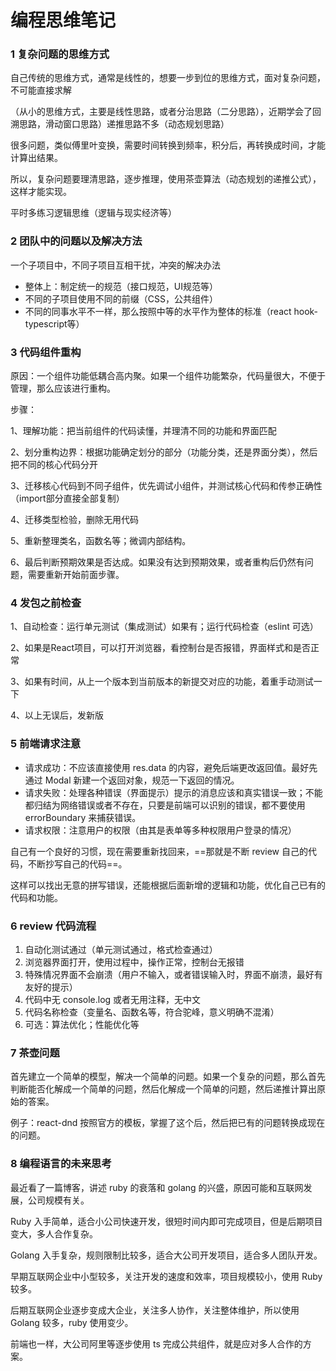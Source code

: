 # 编程思维笔记

### 1 复杂问题的思维方式

自己传统的思维方式，通常是线性的，想要一步到位的思维方式，面对复杂问题，不可能直接求解

（从小的思维方式，主要是线性思路，或者分治思路（二分思路），近期学会了回溯思路，滑动窗口思路）递推思路不多（动态规划思路）

很多问题，类似傅里叶变换，需要时间转换到频率，积分后，再转换成时间，才能计算出结果。

所以，复杂问题要理清思路，逐步推理，使用茶壶算法（动态规划的递推公式），这样才能实现。

平时多练习逻辑思维（逻辑与现实经济等）

### 2 团队中的问题以及解决方法

一个子项目中，不同子项目互相干扰，冲突的解决办法

- 整体上：制定统一的规范（接口规范，UI规范等）
- 不同的子项目使用不同的前缀（CSS，公共组件）
- 不同的同事水平不一样，那么按照中等的水平作为整体的标准（react hook- typescript等）

### 3 代码组件重构

原因：一个组件功能低耦合高内聚。如果一个组件功能繁杂，代码量很大，不便于管理，那么应该进行重构。

步骤：

1、理解功能：把当前组件的代码读懂，并理清不同的功能和界面匹配

2、划分重构边界：根据功能确定划分的部分（功能分类，还是界面分类），然后把不同的核心代码分开

3、迁移核心代码到不同子组件，优先调试小组件，并测试核心代码和传参正确性（import部分直接全部复制）

4、迁移类型检验，删除无用代码

5、重新整理类名，函数名等；微调内部结构。

6、最后判断预期效果是否达成。如果没有达到预期效果，或者重构后仍然有问题，需要重新开始前面步骤。

### 4 发包之前检查

1、自动检查：运行单元测试（集成测试）如果有；运行代码检查（eslint 可选）

2、如果是React项目，可以打开浏览器，看控制台是否报错，界面样式和是否正常

3、如果有时间，从上一个版本到当前版本的新提交对应的功能，着重手动测试一下

4、以上无误后，发新版

### 5 前端请求注意

- 请求成功：不应该直接使用 res.data 的内容，避免后端更改返回值。最好先通过 Modal 新建一个返回对象，规范一下返回的情况。
- 请求失败：处理各种错误（界面提示）提示的消息应该和真实错误一致；不能都归结为网络错误或者不存在，只要是前端可以识别的错误，都不要使用 errorBoundary 来捕获错误。
- 请求权限：注意用户的权限（由其是表单等多种权限用户登录的情况）

自己有一个良好的习惯，现在需要重新找回来，==那就是不断 review 自己的代码，不断抄写自己的代码==。

这样可以找出无意的拼写错误，还能根据后面新增的逻辑和功能，优化自己已有的代码和功能。

### 6 review 代码流程

1. 自动化测试通过（单元测试通过，格式检查通过）
2. 浏览器界面打开，使用过程中，操作正常，控制台无报错
3. 特殊情况界面不会崩溃（用户不输入，或者错误输入时，界面不崩溃，最好有友好的提示）
4. 代码中无 console.log 或者无用注释，无中文
5. 代码名称检查（变量名、函数名等，符合驼峰，意义明确不混淆）
6. 可选：算法优化；性能优化等

### 7 茶壶问题

首先建立一个简单的模型，解决一个简单的问题。如果一个复杂的问题，那么首先判断能否化解成一个简单的问题，然后化解成一个简单的问题，然后递推计算出原始的答案。

例子：react-dnd 按照官方的模板，掌握了这个后，然后把已有的问题转换成现在的问题。

### 8 编程语言的未来思考

最近看了一篇博客，讲述 ruby 的衰落和 golang 的兴盛，原因可能和互联网发展，公司规模有关。

Ruby 入手简单，适合小公司快速开发，很短时间内即可完成项目，但是后期项目变大，多人合作复杂。

Golang 入手复杂，规则限制比较多，适合大公司开发项目，适合多人团队开发。

早期互联网企业中小型较多，关注开发的速度和效率，项目规模较小，使用 Ruby 较多。

后期互联网企业逐步变成大企业，关注多人协作，关注整体维护，所以使用 Golang 较多，ruby 使用变少。

前端也一样，大公司阿里等逐步使用 ts 完成公共组件，就是应对多人合作的方案。